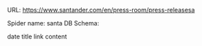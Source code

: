 URL: https://www.santander.com/en/press-room/press-releasesa

Spider name: santa
DB Schema:

date
title
link
content
